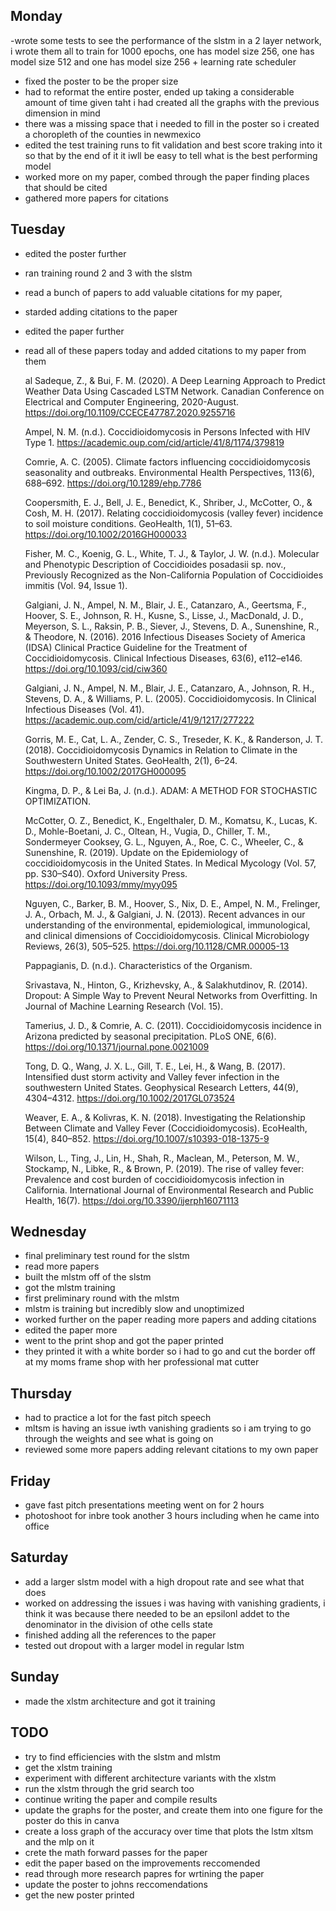 ## Monday
-wrote some tests to see the performance of the slstm in a 2 layer network, i wrote them all to train for 1000 epochs, one has model size 256, one has model size 512 and one has model size 256 + learning rate scheduler
- fixed the poster to be the proper size 
- had to reformat the entire poster, ended up taking a considerable amount of time given taht i had created all the graphs with the previous dimension in mind
- there was a missing space that i needed to fill in the poster so i created a choropleth of the counties in newmexico
- edited the test training runs to fit validation and best score traking into it so that by the end of it it iwll be easy to tell what is the best performing model
- worked more on my paper, combed through the paper finding places that should be cited
- gathered more papers for citations


## Tuesday
- edited the poster further
- ran training round 2 and 3 with the slstm
- read a bunch of papers to add valuable citations for my paper,
- starded adding citations to the paper
- edited the paper further
- read all of these papers today and added citations to my paper from them

    al Sadeque, Z., & Bui, F. M. (2020). A Deep Learning Approach to Predict Weather Data Using Cascaded LSTM Network. Canadian Conference on Electrical and Computer Engineering, 2020-August. https://doi.org/10.1109/CCECE47787.2020.9255716

  Ampel, N. M. (n.d.). Coccidioidomycosis in Persons Infected with HIV Type 1. https://academic.oup.com/cid/article/41/8/1174/379819

  Comrie, A. C. (2005). Climate factors influencing coccidioidomycosis seasonality and outbreaks. Environmental Health Perspectives, 113(6), 688–692. https://doi.org/10.1289/ehp.7786

  Coopersmith, E. J., Bell, J. E., Benedict, K., Shriber, J., McCotter, O., & Cosh, M. H. (2017). Relating coccidioidomycosis (valley fever) incidence to soil moisture conditions. GeoHealth, 1(1), 51–63. https://doi.org/10.1002/2016GH000033

  Fisher, M. C., Koenig, G. L., White, T. J., & Taylor, J. W. (n.d.). Molecular and Phenotypic Description of Coccidioides posadasii sp. nov., Previously Recognized as the Non-California Population of Coccidioides immitis (Vol. 94, Issue 1).

  Galgiani, J. N., Ampel, N. M., Blair, J. E., Catanzaro, A., Geertsma, F., Hoover, S. E., Johnson, R. H., Kusne, S., Lisse, J., MacDonald, J. D., Meyerson, S. L., Raksin, P. B., Siever, J., Stevens, D. A., Sunenshine, R., & Theodore, N. (2016). 2016 Infectious Diseases Society of America (IDSA) Clinical Practice Guideline for the Treatment of Coccidioidomycosis. Clinical Infectious Diseases, 63(6), e112–e146. https://doi.org/10.1093/cid/ciw360

  Galgiani, J. N., Ampel, N. M., Blair, J. E., Catanzaro, A., Johnson, R. H., Stevens, D. A., & Williams, P. L. (2005). Coccidioidomycosis. In Clinical Infectious Diseases (Vol. 41). https://academic.oup.com/cid/article/41/9/1217/277222

  Gorris, M. E., Cat, L. A., Zender, C. S., Treseder, K. K., & Randerson, J. T. (2018). Coccidioidomycosis Dynamics in Relation to Climate in the Southwestern United States. GeoHealth, 2(1), 6–24. https://doi.org/10.1002/2017GH000095

  Kingma, D. P., & Lei Ba, J. (n.d.). ADAM: A METHOD FOR STOCHASTIC OPTIMIZATION.

  McCotter, O. Z., Benedict, K., Engelthaler, D. M., Komatsu, K., Lucas, K. D., Mohle-Boetani, J. C., Oltean, H., Vugia, D., Chiller, T. M., Sondermeyer Cooksey, G. L., Nguyen, A., Roe, C. C., Wheeler, C., & Sunenshine, R. (2019). Update on the Epidemiology of coccidioidomycosis in the United States. In Medical Mycology (Vol. 57, pp. S30–S40). Oxford University Press. https://doi.org/10.1093/mmy/myy095

  Nguyen, C., Barker, B. M., Hoover, S., Nix, D. E., Ampel, N. M., Frelinger, J. A., Orbach, M. J., & Galgiani, J. N. (2013). Recent advances in our understanding of the environmental, epidemiological, immunological, and clinical dimensions of Coccidioidomycosis. Clinical Microbiology Reviews, 26(3), 505–525. https://doi.org/10.1128/CMR.00005-13

  Pappagianis, D. (n.d.). Characteristics of the Organism.

  Srivastava, N., Hinton, G., Krizhevsky, A., & Salakhutdinov, R. (2014). Dropout: A Simple Way to Prevent Neural Networks from Overfitting. In Journal of Machine Learning Research (Vol. 15).

  Tamerius, J. D., & Comrie, A. C. (2011). Coccidioidomycosis incidence in Arizona predicted by seasonal precipitation. PLoS ONE, 6(6). https://doi.org/10.1371/journal.pone.0021009

  Tong, D. Q., Wang, J. X. L., Gill, T. E., Lei, H., & Wang, B. (2017). Intensified dust storm activity and Valley fever infection in the southwestern United States. Geophysical Research Letters, 44(9), 4304–4312. https://doi.org/10.1002/2017GL073524

  Weaver, E. A., & Kolivras, K. N. (2018). Investigating the Relationship Between Climate and Valley Fever (Coccidioidomycosis). EcoHealth, 15(4), 840–852. https://doi.org/10.1007/s10393-018-1375-9

  Wilson, L., Ting, J., Lin, H., Shah, R., Maclean, M., Peterson, M. W., Stockamp, N., Libke, R., & Brown, P. (2019). The rise of valley fever: Prevalence and cost burden of coccidioidomycosis infection in California. International Journal of Environmental Research and Public Health, 16(7). https://doi.org/10.3390/ijerph16071113

## Wednesday
- final preliminary test round for the slstm
- read more papers
- built the mlstm off of the slstm
- got the mlstm training
- first preliminary round with the mlstm
- mlstm is training but incredibly slow and unoptimized
- worked further on the paper reading more papers and adding citations
- edited the paper more
- went to the print shop and got the paper printed
- they printed it with a white border so i had to go and cut the border off at my moms frame shop with her professional mat cutter


## Thursday
- had to practice a lot for the fast pitch speech
- mltsm is having an issue iwth vanishing gradients so i am trying to go through the weights and see what is going on
- reviewed some more papers adding relevant citations to my own paper

## Friday 
- gave fast pitch presentations meeting went on for 2 hours
- photoshoot for inbre took another 3 hours including when he came into office

## Saturday 
- add a larger slstm model with a high dropout rate and see what that does
- worked on addressing the issues i was having with vanishing gradients, i think it was because there needed to be an epsilonl addet to the denominator in the division of othe cells state
- finished adding all the references to the paper
- tested out dropout with a larger model in regular lstm 


## Sunday
- made the xlstm architecture and got it training


## TODO

- try to find efficiencies with the slstm and mlstm
- get the xlstm training 
- experiment with different architecture variants with the xlstm
- run the xlstm through the grid search too
- continue writing the paper and compile results
- update the graphs for the poster, and create them into one figure for the poster do this in canva
- create a loss graph of the accuracy over time that plots the lstm xltsm and the mlp on it
- crete the math forward passes for the paper
- edit the paper based on the improvements reccomended
- read through more research papres for wrtining the paper
- update the poster to johns reccomendations
- get the new poster printed



